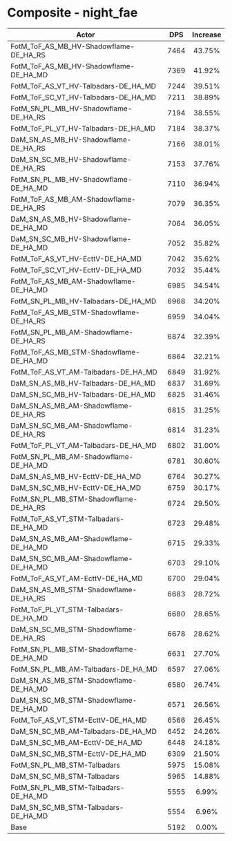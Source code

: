 # Composite - night_fae
| Actor | DPS | Increase |
|---|:---:|:---:|
|FotM_ToF_AS_MB_HV-Shadowflame-DE_HA_RS|7464|43.75%|
|FotM_ToF_AS_MB_HV-Shadowflame-DE_HA_MD|7369|41.92%|
|FotM_ToF_AS_VT_HV-Talbadars-DE_HA_MD|7244|39.51%|
|FotM_ToF_SC_VT_HV-Talbadars-DE_HA_MD|7211|38.89%|
|FotM_SN_PL_MB_HV-Shadowflame-DE_HA_RS|7194|38.55%|
|FotM_ToF_PL_VT_HV-Talbadars-DE_HA_MD|7184|38.37%|
|DaM_SN_AS_MB_HV-Shadowflame-DE_HA_RS|7166|38.01%|
|DaM_SN_SC_MB_HV-Shadowflame-DE_HA_RS|7153|37.76%|
|FotM_SN_PL_MB_HV-Shadowflame-DE_HA_MD|7110|36.94%|
|FotM_ToF_AS_MB_AM-Shadowflame-DE_HA_RS|7079|36.35%|
|DaM_SN_AS_MB_HV-Shadowflame-DE_HA_MD|7064|36.05%|
|DaM_SN_SC_MB_HV-Shadowflame-DE_HA_MD|7052|35.82%|
|FotM_ToF_AS_VT_HV-EcttV-DE_HA_MD|7042|35.62%|
|FotM_ToF_SC_VT_HV-EcttV-DE_HA_MD|7032|35.44%|
|FotM_ToF_AS_MB_AM-Shadowflame-DE_HA_MD|6985|34.54%|
|FotM_SN_PL_MB_HV-Talbadars-DE_HA_MD|6968|34.20%|
|FotM_ToF_AS_MB_STM-Shadowflame-DE_HA_RS|6959|34.04%|
|FotM_SN_PL_MB_AM-Shadowflame-DE_HA_RS|6874|32.39%|
|FotM_ToF_AS_MB_STM-Shadowflame-DE_HA_MD|6864|32.21%|
|FotM_ToF_AS_VT_AM-Talbadars-DE_HA_MD|6849|31.92%|
|DaM_SN_AS_MB_HV-Talbadars-DE_HA_MD|6837|31.69%|
|DaM_SN_SC_MB_HV-Talbadars-DE_HA_MD|6825|31.46%|
|DaM_SN_AS_MB_AM-Shadowflame-DE_HA_RS|6815|31.25%|
|DaM_SN_SC_MB_AM-Shadowflame-DE_HA_RS|6814|31.23%|
|FotM_ToF_PL_VT_AM-Talbadars-DE_HA_MD|6802|31.00%|
|FotM_SN_PL_MB_AM-Shadowflame-DE_HA_MD|6781|30.60%|
|DaM_SN_AS_MB_HV-EcttV-DE_HA_MD|6764|30.27%|
|DaM_SN_SC_MB_HV-EcttV-DE_HA_MD|6759|30.17%|
|FotM_SN_PL_MB_STM-Shadowflame-DE_HA_RS|6724|29.50%|
|FotM_ToF_AS_VT_STM-Talbadars-DE_HA_MD|6723|29.48%|
|DaM_SN_AS_MB_AM-Shadowflame-DE_HA_MD|6715|29.33%|
|DaM_SN_SC_MB_AM-Shadowflame-DE_HA_MD|6703|29.10%|
|FotM_ToF_AS_VT_AM-EcttV-DE_HA_MD|6700|29.04%|
|DaM_SN_AS_MB_STM-Shadowflame-DE_HA_RS|6683|28.72%|
|FotM_ToF_PL_VT_STM-Talbadars-DE_HA_MD|6680|28.65%|
|DaM_SN_SC_MB_STM-Shadowflame-DE_HA_RS|6678|28.62%|
|FotM_SN_PL_MB_STM-Shadowflame-DE_HA_MD|6631|27.70%|
|FotM_SN_PL_MB_AM-Talbadars-DE_HA_MD|6597|27.06%|
|DaM_SN_AS_MB_STM-Shadowflame-DE_HA_MD|6580|26.74%|
|DaM_SN_SC_MB_STM-Shadowflame-DE_HA_MD|6571|26.56%|
|FotM_ToF_AS_VT_STM-EcttV-DE_HA_MD|6566|26.45%|
|DaM_SN_SC_MB_AM-Talbadars-DE_HA_MD|6452|24.26%|
|DaM_SN_SC_MB_AM-EcttV-DE_HA_MD|6448|24.18%|
|DaM_SN_SC_MB_STM-EcttV-DE_HA_MD|6309|21.50%|
|FotM_SN_PL_MB_STM-Talbadars|5975|15.08%|
|DaM_SN_SC_MB_STM-Talbadars|5965|14.88%|
|FotM_SN_PL_MB_STM-Talbadars-DE_HA_MD|5555|6.99%|
|DaM_SN_SC_MB_STM-Talbadars-DE_HA_MD|5554|6.96%|
|Base|5192|0.00%|
